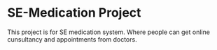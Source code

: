 # SE-Medication Project

This project is for SE medication system. Where people can get online cunsultancy and appointments from doctors.
